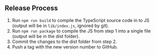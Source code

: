## Release Process

1. Run `npm run build` to compile the TypeScript source code in to JS (output will be in `lib/index.js`, ignored by git).
2. Run `npm run package` to compile the JS from step 1 into a single file (output will be in the dist folder).
3. Commit the changes to the dist folder from step 2.
4. Push a tag with the new version number to GitHub.
